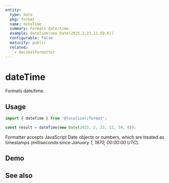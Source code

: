 ```yaml
---
entity:
  type: date
  pkg: format
  name: dateTime
  summary: Formats date/time.
  example: dateTime(new Date(2025,2,23,11,59,0))
  configurable: false
  maturity: public
  related:
    - decimalFormatter
---
```


# dateTime <Package name="format"/>

Formats date/time.

## Usage

```typescript twoslash
import { dateTime } from '@localizer/format';

const result = dateTime(new Date(2025, 2, 23, 12, 59, 0));
```

Formatter accepts JavaScript Date objects or numbers, which are treated as timestamps (milliseconds since _January 1, 1970, 00:00:00 UTC_).

## Demo

<script setup>
  import { ref } from 'vue';
  import { NFormItem } from 'naive-ui/es/form';
  import { NDatePicker } from 'naive-ui/es/date-picker';

  const value = ref(1742723940000);
</script>

<EntityDemo :args="[value]">
  <NFormItem label="Value">
    <NDatePicker v-model:value="value" type="datetime" />
  </NFormItem>
</EntityDemo>

## See also

<Entities />
